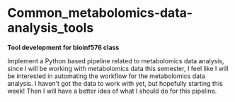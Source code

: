 # Common_metabolomics-data-analysis_tools

**Tool development for bioinf576 class**

Implement a Python based pipeline related to metabolomics data analysis, since I will be working with metabolomics data this semester, I feel like I will be interested in automating the workflow for the metabolomics data analysis. I haven’t got the data to work with yet, but hopefully starting this week! Then I will have a better idea of what I should do for this pipeline.
